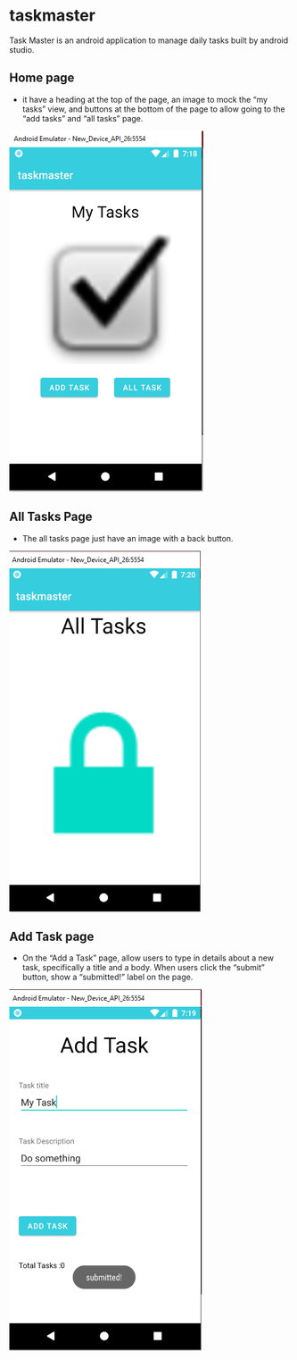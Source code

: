 # taskmaster

Task Master is an android application to manage daily tasks built by android studio.

## Home page

* it have a heading at the top of the page, an image to mock the “my tasks” view, and buttons at the bottom of the page to allow going to the “add tasks” and “all tasks” page.

![hompage](./screenshots/homepage.png)

## All Tasks Page

* The all tasks page  just have an image with a back button.

![hompage](./screenshots/allTasks.png)

## Add Task page

* On the “Add a Task” page, allow users to type in details about a new task, specifically a title and a body. When users click the “submit” button, show a “submitted!” label on the page.

![hompage](./screenshots/addTask.png)
